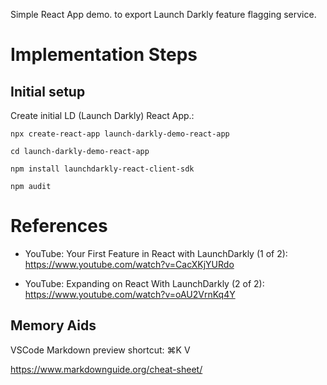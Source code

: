 Simple React App demo. to export Launch Darkly feature flagging service.

# Implementation Steps

## Initial setup

Create initial LD (Launch Darkly) React App.:

`npx create-react-app launch-darkly-demo-react-app`

`cd launch-darkly-demo-react-app`

`npm install launchdarkly-react-client-sdk`

`npm audit`

# References

* YouTube: Your First Feature in React with LaunchDarkly (1 of 2): https://www.youtube.com/watch?v=CacXKjYURdo

* YouTube: Expanding on React With LaunchDarkly (2 of 2):  https://www.youtube.com/watch?v=oAU2VrnKq4Y


## Memory Aids

VSCode Markdown preview shortcut: ⌘K V

https://www.markdownguide.org/cheat-sheet/